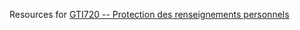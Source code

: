 Resources for [GTI720 -- Protection des renseignements personnels](https://www.etsmtl.ca/etudes/cours/GTI720)
